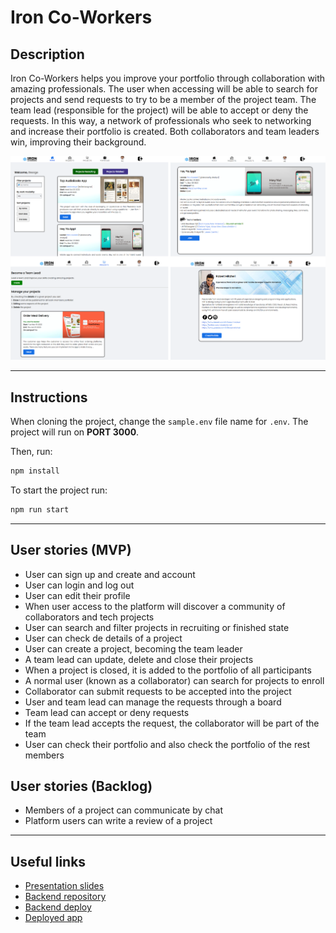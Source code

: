 # Iron Co-Workers

## Description

Iron Co-Workers helps you improve your portfolio through collaboration with amazing professionals. The user when accessing will be able to search for projects and send requests to try to be a member of the project team. The team lead (responsible for the project) will be able to accept or deny the requests. In this way, a network of professionals who seek to networking and increase their portfolio is created. Both collaborators and team leaders win, improving their background.

![](/src/images/demo.png)

---
## Instructions

When cloning the project, change the <code>sample.env</code> file name for <code>.env</code>. The project will run on **PORT 3000**.

Then, run:
```bash
npm install
```

To start the project run:
```bash
npm run start
```

---
## User stories (MVP)

- User can sign up and create and account
- User can login and log out
- User can edit their profile
- When user access to the platform will discover a community of collaborators and tech projects
- User can search and filter projects in recruiting or finished state
- User can check de details of a project
- User can create a project, becoming the team leader
- A team lead can update, delete and close their projects
- When a project is closed, it is added to the portfolio of all participants
- A normal user (known as a collaborator) can search for projects to enroll
- Collaborator can submit requests to be accepted into the project
- User and team lead can manage the requests through a board
- Team lead can accept or deny requests
- If the team lead accepts the request, the collaborator will be part of the team
- User can check their portfolio and also check the portfolio of the rest members

## User stories (Backlog)

- Members of a project can communicate by chat
- Platform users can write a review of a project

---

## Useful links

- [Presentation slides](https://slides.com/danielgnz/iron-co-workers)
- [Backend repository](https://github.com/danignz/app3-backend)
- [Backend deploy](https://iron-co-workers.herokuapp.com/)
- [Deployed app](https://iron-co-workers.netlify.app)
